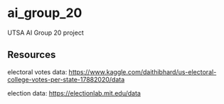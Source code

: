 # ai_group_20
UTSA AI Group 20 project


## Resources
electoral votes data:
https://www.kaggle.com/daithibhard/us-electoral-college-votes-per-state-17882020/data

election data:
https://electionlab.mit.edu/data